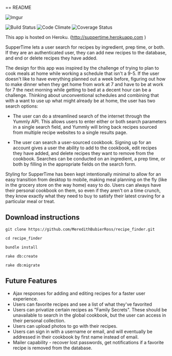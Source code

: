 == README


![Imgur](http://i.imgur.com/YQGBczz.png)

![Build Status](https://codeship.com/projects/86385b50-e668-0133-16eb-06b21bf3bd66/status?branch=master)
![Code Climate](https://codeclimate.com/github/MeredithBubierRoss/recipe_finder.png)
![Coverage Status](https://coveralls.io/repos/MeredithBubierRoss/recipe_finder/badge.png)

This app is hosted on Heroku. (http://suppertime.herokuapp.com  )

SupperTime lets a user search for recipes by ingredient, prep time, or both.
If they are an authenticated user, they can add new recipes to the database, and
end or delete recipes they have added.

The design for this app was inspired by the challenge of trying to plan to cook
meals at home while working a schedule that isn't a 9-5. If the user doesn't like to
have everything planned out a week before, figuring out how to make dinner when they
get home from work at 7 and have to be at work for 7 the next morning while getting
to bed at a decent hour can be a challenge. Thinking about unconventional schedules
and combining that with a want to use up what might already be at home, the user has two
search options:

* The user can do a streamlined search of the internet through the Yummly API. This
allows users to enter either or both search parameters in a single search field, and Yummly
will bring back recipes sourced from multiple recipe websites to a single results
page.

* The user can search a user-sourced cookbook. Signing up for an account gives a user
the ability to add to the cookbook, edit recipes they have added, and delete recipes
they want to remove from the cookbook. Searches can be conducted on an ingredient,
a prep time, or both by filling in the appropriate fields on the search form.

Styling for SupperTime has been kept intentionally minimal to allow for an easy transition
from desktop to mobile, making meal planning on the fly (like in the grocery store
on the way home) easy to do. Users can always have their personal cookbook on them, so even if
they aren't on a time crunch, they know exactly what they need to buy to satisfy their
latest craving for a particular meal or treat.

Download instructions
---------------------
`git clone https://github.com/MeredithBubierRoss/recipe_finder.git`

`cd recipe_finder`

`bundle install`

`rake db:create`

`rake db:migrate`

Future Features
---------------
* Ajax responses for adding and editing recipes for a faster user experience.
* Users can favorite recipes and see a list of what they've favorited
* Users can privatize certain recipes as "Family Secrets". These should be unavailable
to search in the global cookbook, but the user can access in their personal collection.
* Users can upload photos to go with their recipes.
* Users can sign in with a username or email, and will eventually be addressed in their
cookbook by first name instead of email.
* Mailer capability - recover lost passwords, get notifications if a favorite recipe is
removed from the database.
